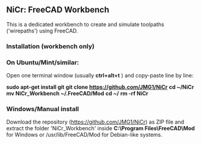 ## NiCr: FreeCAD Workbench

This is a dedicated workbench to create and simulate toolpaths ('wirepaths') using FreeCAD.


### Installation (workbench only)

### On Ubuntu/Mint/similar:
Open one terminal window (usually **ctrl+alt+t** ) and copy-paste line by line:

**sudo apt-get install git**
**git clone https://github.com/JMG1/NiCr**
**cd ~/NiCr**
**mv NiCr_Workbench ~/.FreeCAD/Mod**
**cd ~/**
**rm -rf NiCr**


### Windows/Manual install
Download the repository (https://github.com/JMG1/NiCr) as ZIP file and extract the folder 'NiCr_Workbench' 
inside **C:\Program Files\FreeCAD\Mod** for Windows or /usr/lib/FreeCAD/Mod for Debian-like systems.




